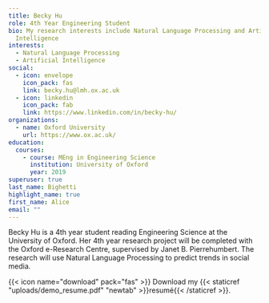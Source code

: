 ```yaml
---
title: Becky Hu
role: 4th Year Engineering Student
bio: My research interests include Natural Language Processing and Artificial
  Intelligence
interests:
  - Natural Language Processing
  - Artificial Intelligence
social:
  - icon: envelope
    icon_pack: fas
    link: becky.hu@lmh.ox.ac.uk
  - icon: linkedin
    icon_pack: fab
    link: https://www.linkedin.com/in/becky-hu/
organizations:
  - name: Oxford University
    url: https://www.ox.ac.uk/
education:
  courses:
    - course: MEng in Engineering Science
      institution: University of Oxford
      year: 2019
superuser: true
last_name: Bighetti
highlight_name: true
first_name: Alice
email: ""
---
```

B﻿ecky Hu is a 4th year student reading Engineering Science at the University of Oxford. Her 4th year research project will be completed with the Oxford e-Research Centre, supervised by Janet B. Pierrehumbert. The research will use Natural Language Processing to predict trends in social media.

{{< icon name="download" pack="fas" >}} Download my {{< staticref "uploads/demo_resume.pdf" "newtab" >}}resumé{{< /staticref >}}.